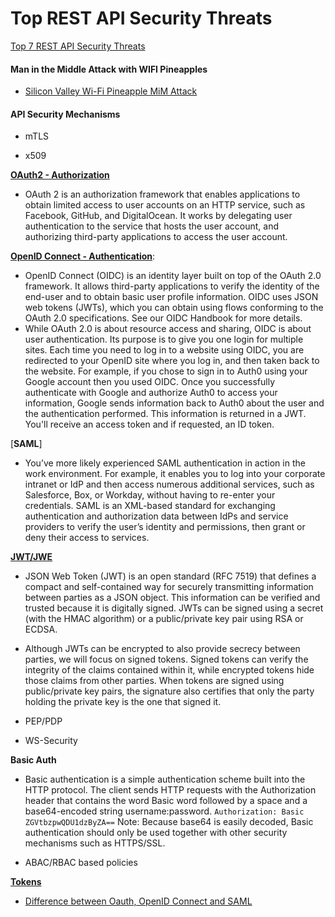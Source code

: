 # Top REST API Security Threats

[Top 7 REST API Security Threats](https://blog.restcase.com/top-7-rest-api-security-threats)


#### Man in the Middle Attack with WIFI Pineapples

* [Silicon Valley Wi-Fi Pineapple MiM Attack](https://www.thesslstore.com/blog/silicon-valley-wi-fi-pineapple/#:~:text=The%20next%20step%20is%20to,server%20and%20the%20user's%20device)


#### API Security Mechanisms

* mTLS

* x509

[**OAuth2 - Authorization**](https://www.youtube.com/watch?v=t4-416mg6iU)

* OAuth 2 is an authorization framework that enables applications to obtain limited access to user accounts on an HTTP service, such as Facebook, GitHub, and DigitalOcean. It works by delegating user authentication to the service that hosts the user account, and authorizing third-party applications to access the user account. 

[**OpenID Connect - Authentication**](https://auth0.com/docs/protocols/openid-connect-protocol):

* OpenID Connect (OIDC) is an identity layer built on top of the OAuth 2.0 framework. It allows third-party applications to verify the identity of the end-user and to obtain basic user profile information. OIDC uses JSON web tokens (JWTs), which you can obtain using flows conforming to the OAuth 2.0 specifications. See our OIDC Handbook for more details.
* While OAuth 2.0 is about resource access and sharing, OIDC is about user authentication. Its purpose is to give you one login for multiple sites. Each time you need to log in to a website using OIDC, you are redirected to your OpenID site where you log in, and then taken back to the website. For example, if you chose to sign in to Auth0 using your Google account then you used OIDC. Once you successfully authenticate with Google and authorize Auth0 to access your information, Google sends information back to Auth0 about the user and the authentication performed. This information is returned in a JWT. You'll receive an access token and if requested, an ID token.

[**SAML**]

* You’ve more likely experienced SAML authentication in action in the work environment. For example, it enables you to log into your corporate intranet or IdP and then access numerous additional services, such as Salesforce, Box, or Workday, without having to re-enter your credentials. SAML is an XML-based standard for exchanging authentication and authorization data between IdPs and service providers to verify the user’s identity and permissions, then grant or deny their access to services.

[**JWT/JWE**](https://jwt.io/introduction)

* JSON Web Token (JWT) is an open standard (RFC 7519) that defines a compact and self-contained way for securely transmitting information between parties as a JSON object. This information can be verified and trusted because it is digitally signed. JWTs can be signed using a secret (with the HMAC algorithm) or a public/private key pair using RSA or ECDSA.
* Although JWTs can be encrypted to also provide secrecy between parties, we will focus on signed tokens. Signed tokens can verify the integrity of the claims contained within it, while encrypted tokens hide those claims from other parties. When tokens are signed using public/private key pairs, the signature also certifies that only the party holding the private key is the one that signed it.

* PEP/PDP

* WS-Security

**Basic Auth**

* Basic authentication is a simple authentication scheme built into the HTTP protocol. The client sends HTTP requests with the Authorization header that contains the word Basic word followed by a space and a base64-encoded string username:password. 
```Authorization: Basic ZGVtbzpwQDU1dzByZA==```
Note: Because base64 is easily decoded, Basic authentication should only be used together with other security mechanisms such as HTTPS/SSL.

* ABAC/RBAC based policies

[**Tokens**](https://auth0.com/docs/tokens)



* [Difference between Oauth, OpenID Connect and SAML](https://www.okta.com/identity-101/whats-the-difference-between-oauth-openid-connect-and-saml/)

